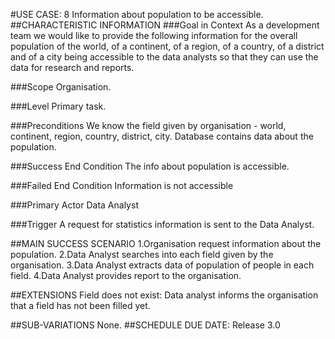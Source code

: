 #USE CASE: 8 Information about population to be accessible.
##CHARACTERISTIC INFORMATION
###Goal in Context
As a development team we would like to provide the following information for the overall population of the world, of a continent, of a region, of a country, of a district and of a city being accessible to the data analysts so that they can use the data for research and reports.

###Scope
Organisation.

###Level
Primary task.

###Preconditions
We know the field given by organisation - world, continent, region, country, district, city. Database contains data about the population.

###Success End Condition
The info about population is accessible.

###Failed End Condition
Information is not accessible

###Primary Actor
Data Analyst

###Trigger
A request for statistics information is sent to the Data Analyst.

##MAIN SUCCESS SCENARIO
1.Organisation request information about the population.
2.Data Analyst searches into each field given by the organisation.
3.Data Analyst extracts data of population of people in each field.
4.Data Analyst provides report to the organisation.


##EXTENSIONS
Field does not exist:
Data analyst informs the organisation that a field has not been filled yet.

##SUB-VARIATIONS
None.
##SCHEDULE
DUE DATE: Release 3.0